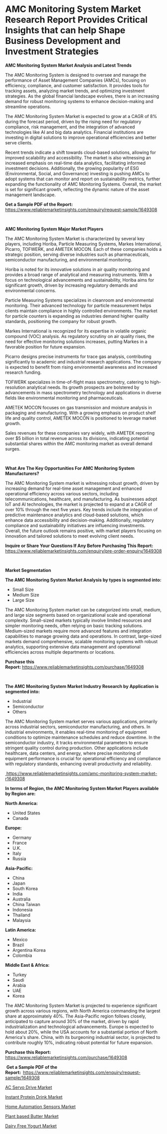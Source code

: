 <p><h1>AMC Monitoring System Market Research Report Provides Critical Insights that can help Shape Business Development and Investment Strategies</h1></p><p><strong>AMC Monitoring System Market Analysis and Latest Trends</strong></p>
<p><p>The AMC Monitoring System is designed to oversee and manage the performance of Asset Management Companies (AMCs), focusing on efficiency, compliance, and customer satisfaction. It provides tools for tracking assets, analyzing market trends, and optimizing investment strategies. As the global financial landscape evolves, there is an increasing demand for robust monitoring systems to enhance decision-making and streamline operations.</p><p>The AMC Monitoring System Market is expected to grow at a CAGR of 8% during the forecast period, driven by the rising need for regulatory compliance, risk management, and the integration of advanced technologies like AI and big data analytics. Financial institutions are investing in digital solutions to improve operational efficiencies and better serve clients. </p><p>Recent trends indicate a shift towards cloud-based solutions, allowing for improved scalability and accessibility. The market is also witnessing an increased emphasis on real-time data analytics, facilitating informed investment decisions. Additionally, the growing popularity of ESG (Environmental, Social, and Governance) investing is pushing AMCs to adopt systems that can monitor and report on sustainability metrics, further expanding the functionality of AMC Monitoring Systems. Overall, the market is set for significant growth, reflecting the dynamic nature of the asset management landscape.</p></p>
<p><strong>Get a Sample PDF of the Report:&nbsp;</strong> <a href="https://www.reliablemarketinsights.com/enquiry/request-sample/1649308?utm_campaign=1589&utm_medium=2&utm_source=Github&utm_content=ia&utm_term=19102024&utm_id=amc-monitoring-system">https://www.reliablemarketinsights.com/enquiry/request-sample/1649308</a></p>
<p>&nbsp;</p>
<p><strong>AMC Monitoring System Major Market Players</strong></p>
<p><p>The AMC Monitoring System Market is characterized by several key players, including Horiba, Particle Measuring Systems, Markes International, Picarro, TOFWERK, and AMETEK MOCON. Each of these companies holds a strategic position, serving diverse industries such as pharmaceuticals, semiconductor manufacturing, and environmental monitoring.</p><p>Horiba is noted for its innovative solutions in air quality monitoring and provides a broad range of analytical and measuring instruments. With a focus on technological advancements and sustainability, Horiba aims for significant growth, driven by increasing regulatory demands and environmental concerns.</p><p>Particle Measuring Systems specializes in cleanroom and environmental monitoring. Their advanced technology for particle measurement helps clients maintain compliance in highly controlled environments. The market for particle counters is expanding as industries demand higher quality standards, positioning the company for robust growth.</p><p>Markes International is recognized for its expertise in volatile organic compound (VOC) analysis. As regulatory scrutiny on air quality rises, the need for effective monitoring solutions increases, putting Markes in a favorable position for future expansion.</p><p>Picarro designs precise instruments for trace gas analysis, contributing significantly to academic and industrial research applications. The company is expected to benefit from rising environmental awareness and increased research funding.</p><p>TOFWERK specializes in time-of-flight mass spectrometry, catering to high-resolution analytical needs. Its growth prospects are bolstered by advancements in mass spectrometry technology and applications in diverse fields like environmental monitoring and pharmaceuticals.</p><p>AMETEK MOCON focuses on gas transmission and moisture analysis in packaging and manufacturing. With a growing emphasis on product shelf life and quality control, AMETEK MOCON is positioned to leverage market growth.</p><p>Sales revenues for these companies vary widely, with AMETEK reporting over $5 billion in total revenue across its divisions, indicating potential substantial shares within the AMC monitoring market as overall demand surges.</p></p>
<p>&nbsp;</p>
<p><strong>What Are The Key Opportunities For AMC Monitoring System Manufacturers?</strong></p>
<p><p>The AMC Monitoring System market is witnessing robust growth, driven by increasing demand for real-time asset management and enhanced operational efficiency across various sectors, including telecommunications, healthcare, and manufacturing. As businesses adopt IoT and AI technologies, the market is projected to expand at a CAGR of over 10% through the next five years. Key trends include the integration of predictive maintenance analytics and cloud-based solutions, which enhance data accessibility and decision-making. Additionally, regulatory compliance and sustainability initiatives are influencing investments. Overall, the future outlook remains positive, with market players focusing on innovation and tailored solutions to meet evolving client needs.</p></p>
<p><strong>Inquire or Share Your Questions If Any Before Purchasing This Report:</strong> <a href="https://www.reliablemarketinsights.com/enquiry/pre-order-enquiry/1649308?utm_campaign=1589&utm_medium=2&utm_source=Github&utm_content=ia&utm_term=19102024&utm_id=amc-monitoring-system">https://www.reliablemarketinsights.com/enquiry/pre-order-enquiry/1649308</a></p>
<p>&nbsp;</p>
<p><strong>Market Segmentation</strong></p>
<p><strong>The AMC Monitoring System Market Analysis by types is segmented into:</strong></p>
<p><ul><li>Small Size</li><li>Medium Size</li><li>Large Size</li></ul></p>
<p><p>The AMC Monitoring System market can be categorized into small, medium, and large size segments based on organizational scale and operational complexity. Small-sized markets typically involve limited resources and simpler monitoring needs, often relying on basic tracking solutions. Medium-sized markets require more advanced features and integration capabilities to manage growing data and operations. In contrast, large-sized markets demand comprehensive, scalable monitoring systems with robust analytics, supporting extensive data management and operational efficiencies across multiple departments or locations.</p></p>
<p><strong>Purchase this Report:&nbsp;</strong><a href="https://www.reliablemarketinsights.com/purchase/1649308?utm_campaign=1589&utm_medium=2&utm_source=Github&utm_content=ia&utm_term=19102024&utm_id=amc-monitoring-system">https://www.reliablemarketinsights.com/purchase/1649308</a></p>
<p>&nbsp;</p>
<p><strong>The AMC Monitoring System Market Industry Research by Application is segmented into:</strong></p>
<p><ul><li>Industrial</li><li>Semiconductor</li><li>Others</li></ul></p>
<p><p>The AMC Monitoring System market serves various applications, primarily across industrial sectors, semiconductor manufacturing, and others. In industrial environments, it enables real-time monitoring of equipment conditions to optimize maintenance schedules and reduce downtime. In the semiconductor industry, it tracks environmental parameters to ensure stringent quality control during production. Other applications include healthcare, data centers, and energy, where precise monitoring of equipment performance is crucial for operational efficiency and compliance with regulatory standards, enhancing overall productivity and reliability.</p></p>
<p><a href="https://www.reliablemarketinsights.com/amc-monitoring-system-market-r1649308?utm_campaign=1589&utm_medium=2&utm_source=Github&utm_content=ia&utm_term=19102024&utm_id=amc-monitoring-system">&nbsp;https://www.reliablemarketinsights.com/amc-monitoring-system-market-r1649308</a></p>
<p><strong>In terms of Region, the AMC Monitoring System Market Players available by Region are:</strong></p>
<p>
    <p> <strong> North America: </strong>
        <ul>
            <li>United States</li>
            <li>Canada</li>
        </ul>
        </p> 
    <p> <strong> Europe: </strong>
        <ul>
            <li>Germany</li>
            <li>France</li>
            <li>U.K.</li>
            <li>Italy</li>
            <li>Russia</li>
        </ul>
        </p> 
    <p> <strong> Asia-Pacific: </strong>
        <ul>
            <li>China</li>
            <li>Japan</li>
            <li>South Korea</li>
            <li>India</li>
            <li>Australia</li>
            <li>China Taiwan</li>
            <li>Indonesia</li>
            <li>Thailand</li>
            <li>Malaysia</li>
        </ul>
        </p> 
    <p> <strong> Latin America: </strong>
        <ul>
            <li>Mexico</li>
            <li>Brazil</li>
            <li>Argentina Korea</li>
            <li>Colombia</li>
        </ul>
        </p> 
    <p> <strong> Middle East & Africa: </strong>
        <ul>
            <li>Turkey</li>
            <li>Saudi</li>
            <li>Arabia</li>
            <li>UAE</li>
            <li>Korea</li>
        </ul>
    </p>
    </p>
<p><p>The AMC Monitoring System Market is projected to experience significant growth across various regions, with North America commanding the largest share at approximately 40%. The Asia-Pacific region follows closely, anticipated to capture around 30% of the market, driven by rapid industrialization and technological advancements. Europe is expected to hold about 20%, while the USA accounts for a substantial portion of North America's share. China, with its burgeoning industrial sector, is projected to contribute roughly 10%, indicating robust potential for future expansion.</p></p>
<p><strong>Purchase this Report: </strong><a href="https://www.reliablemarketinsights.com/purchase/1649308?utm_campaign=1589&utm_medium=2&utm_source=Github&utm_content=ia&utm_term=19102024&utm_id=amc-monitoring-system">https://www.reliablemarketinsights.com/purchase/1649308</a></p>
<p>&nbsp;<strong>Get a Sample PDF of the Report:&nbsp;&nbsp;</strong><a href="https://www.reliablemarketinsights.com/enquiry/request-sample/1649308?utm_campaign=1589&utm_medium=2&utm_source=Github&utm_content=ia&utm_term=19102024&utm_id=amc-monitoring-system">https://www.reliablemarketinsights.com/enquiry/request-sample/1649308</a></p>
<p><strong></strong></p>
<p><p><a href="https://www.linkedin.com/pulse/trends-global-ac-servo-drive-market-forecast-analysis-2024-ox0tc?utm_campaign=1589&utm_medium=2&utm_source=Github&utm_content=ia&utm_term=19102024&utm_id=amc-monitoring-system">AC Servo Drive Market</a></p><p><a href="https://www.linkedin.com/pulse/global-instant-protein-drink-market-forecast-2024-2031-ccoue?utm_campaign=1589&utm_medium=2&utm_source=Github&utm_content=ia&utm_term=19102024&utm_id=amc-monitoring-system">Instant Protein Drink Market</a></p><p><a href="https://www.linkedin.com/pulse/strategic-insights-global-home-automation-sensors-market-trends-mi9mc?utm_campaign=1589&utm_medium=2&utm_source=Github&utm_content=ia&utm_term=19102024&utm_id=amc-monitoring-system">Home Automation Sensors Market</a></p><p><a href="https://www.linkedin.com/pulse/strategic-market-insights-navigating-global-plant-based-butter-20qge?utm_campaign=1589&utm_medium=2&utm_source=Github&utm_content=ia&utm_term=19102024&utm_id=amc-monitoring-system">Plant based Butter Market</a></p><p><a href="https://www.linkedin.com/pulse/dairy-free-yogurt-market-growth-segmentation-regional-fda7e?utm_campaign=1589&utm_medium=2&utm_source=Github&utm_content=ia&utm_term=19102024&utm_id=amc-monitoring-system">Dairy Free Yogurt Market</a></p></p>